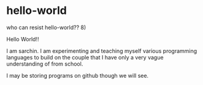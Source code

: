 # hello-world
who can resist hello-world?? 8)

Hello World!!

I am sarchin.  I am experimenting and teaching myself various programming languages to build on the couple that I have only a very vague understanding of from school.

I may be storing programs on github though we will see.

